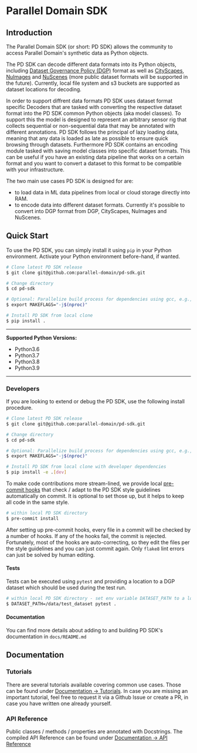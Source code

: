# Parallel Domain SDK

## Introduction

The Parallel Domain SDK (or short: PD SDK) allows the community to access Parallel Domain's synthetic data as Python objects.

The PD SDK can decode different data formats into its Python objects, including [Dataset Governance Policy (DGP)](https://github.com/TRI-ML/dgp/blob/master/dgp/proto/README.md) format as well as [CityScapes](https://www.cityscapes-dataset.com/dataset-overview/), [NuImages](https://www.nuscenes.org/nuimages) and [NuScenes](https://www.nuscenes.org/nuscenes) (more public dataset formats will be supported in the future).
Currently, local file system and s3 buckets are supported as dataset locations for decoding.

In order to support diffrent data formats PD SDK uses dataset format specific Decoders that are tasked with converting the respective dataset format into the PD SDK common Python objects (aka model classes).
To support this the model is designed to represent an arbitrary sensor rig that collects sequential or non-sequential data that may be annotated with different annotations.
PD SDK follows the principal of lazy loading data, meaning that any data is loaded as late as possible to ensure quick browsing through datasets. Furthermore PD SDK contains an encoding module tasked with saving model classes into specific dataset formats.
This can be useful if you have an existing data pipeline that works on a certain format and you want to convert a dataset to this format to be compatible with your infrastructure.

The two main use cases PD SDK is designed for are:
- to load data in ML data pipelines from local or cloud storage directly into RAM.
- to encode data into different dataset formats. Currently it's possible to convert into DGP format from DGP, CityScapes, NuImages and NuScenes.

## Quick Start

To use the PD SDK, you can simply install it using `pip` in your Python environment. Activate your Python environment before-hand, if wanted.


```bash
# Clone latest PD SDK release
$ git clone git@github.com:parallel-domain/pd-sdk.git

# Change directory
$ cd pd-sdk

# Optional: Parallelize build process for dependencies using gcc, e.g., `opencv-python-headless`
$ export MAKEFLAGS="-j$(nproc)"

# Install PD SDK from local clone
$ pip install .
```

---

**Supported Python Versions:**

* Python3.6
* Python3.7
* Python3.8
* Python3.9

---

### Developers

If you are looking to extend or debug the PD SDK, use the following install procedure.

```bash
# Clone latest PD SDK release
$ git clone git@github.com:parallel-domain/pd-sdk.git

# Change directory
$ cd pd-sdk

# Optional: Parallelize build process for dependencies using gcc, e.g., `opencv-python-headless`
$ export MAKEFLAGS="-j$(nproc)"

# Install PD SDK from local clone with developer dependencies
$ pip install -e .[dev]
```

To make code contributions more stream-lined, we provide local [pre-commit hooks](https://pre-commit.com/) that check / adapt to the PD SDK style guidelines automatically on commit.
It is optional to set those up, but it helps to keep all code in the same style.

```bash
# within local PD SDK directory
$ pre-commit install
```

After setting up pre-commit hooks, every file in a commit will be checked by a number of hooks. If any of the hooks fail, the commit is rejected. Fortunately, most of the hooks are auto-correcting, so they edit
the files per the style guidelines and you can just commit again. Only `flake8` lint errors can just be solved by human editing.

#### Tests

Tests can be executed using `pytest` and providing a location to a DGP dataset which should be used during the test run.
```bash
# within local PD SDK directory - set env variable DATASET_PATH to a local or s3 location.
$ DATASET_PATH=/data/test_dataset pytest .
```

#### Documentation

You can find more details about adding to and building PD SDK's documentation in `docs/README.md`

## Documentation

### Tutorials

There are several tutorials available covering common use cases. Those can be found under [Documentation -> Tutorials](https://parallel-domain.github.io/pd-sdk/).
In case you are missing an important tutorial, feel free to request it via a Github Issue or create a PR, in case you have written one already yourself.

### API Reference

Public classes / methods / properties are annotated with Docstrings. The compiled API Reference can be found under [Documentation -> API Reference](https://parallel-domain.github.io/pd-sdk/)

